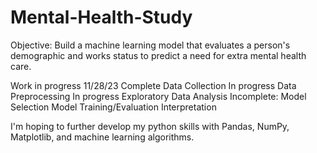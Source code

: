 # Mental-Health-Study
Objective:
Build a machine learning model that evaluates a person's demographic and works status to predict a need for extra mental health care.

Work in progress 11/28/23
Complete  Data Collection
In progress  Data Preprocessing
In progress  Exploratory Data Analysis
Incomplete:
  Model Selection
  Model Training/Evaluation
  Interpretation

I'm hoping to further develop my python skills with Pandas, NumPy, Matplotlib, and machine learning algorithms. 
